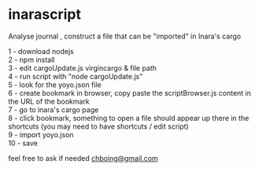 # inarascript
Analyse journal , construct a file that can be "imported" in Inara's cargo

1 - download nodejs<br>
2 - npm install<br>
3 - edit cargoUpdate.js virgincargo & file path<br>
4 - run script with "node cargoUpdate.js"<br>
5 - look for the yoyo.json file<br>
6 - create bookmark in browser, copy paste the scriptBrowser.js content in the URL of the bookmark<br>
7 - go to inara's cargo page<br>
8 - click bookmark, something to open a file should appear up there in the shortcuts (you may need to have shortcuts / edit script)<br>
9 - import yoyo.json<br>
10 - save<br>

feel free to ask if needed chboing@gmail.com
